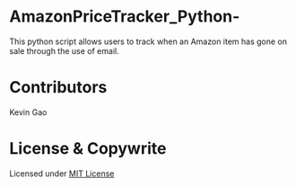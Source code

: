 # AmazonPriceTracker_Python-

This python script allows users to track when an Amazon item has gone on sale through the use of email.

# Contributors

Kevin Gao

# License & Copywrite

Licensed under [MIT License](LICENSE)
